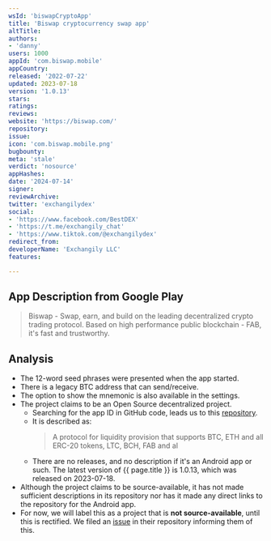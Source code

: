 ```yaml
---
wsId: 'biswapCryptoApp'
title: 'Biswap cryptocurrency swap app'
altTitle: 
authors:
- 'danny'
users: 1000
appId: 'com.biswap.mobile'
appCountry: 
released: '2022-07-22'
updated: 2023-07-18
version: '1.0.13'
stars: 
ratings: 
reviews: 
website: 'https://biswap.com/'
repository: 
issue: 
icon: 'com.biswap.mobile.png'
bugbounty: 
meta: 'stale'
verdict: 'nosource'
appHashes: 
date: '2024-07-14'
signer: 
reviewArchive: 
twitter: 'exchangilydex'
social:
- 'https://www.facebook.com/BestDEX'
- 'https://t.me/exchangily_chat'
- 'https://www.tiktok.com/@exchangilydex'
redirect_from: 
developerName: 'Exchangily LLC'
features: 

---
```


## App Description from Google Play

  > Biswap - Swap, earn, and build on the leading decentralized crypto trading protocol.
  > Based on high performance public blockchain - FAB, it's fast and trustworthy.

## Analysis 

- The 12-word seed phrases were presented when the app started. 
- There is a legacy BTC address that can send/receive. 
- The option to show the mnemonic is also available in the settings.
- The project claims to be an Open Source decentralized project.
  - Searching for the app ID in GitHub code, leads us to this [repository](https://github.com/blockchaingate/biswap). 
  - It is described as: 
    > A protocol for liquidity provision that supports BTC, ETH and all ERC-20 tokens, LTC, BCH, FAB and al
  - There are no releases, and no description if it's an Android app or such. The latest version of {{ page.title }} is 1.0.13, which was released on 2023-07-18. 
- Although the project claims to be source-available, it has not made sufficient descriptions in its repository nor has it made any direct links to the repository for the Android app. 
- For now, we will label this as a project that is **not source-available**, until this is rectified. We filed an [issue](https://github.com/blockchaingate/biswap/issues/1) in their repository informing them of this.
